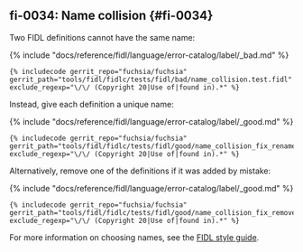## fi-0034: Name collision {#fi-0034}

Two FIDL definitions cannot have the same name:

{% include "docs/reference/fidl/language/error-catalog/label/_bad.md" %}

```fidl
{% includecode gerrit_repo="fuchsia/fuchsia" gerrit_path="tools/fidl/fidlc/tests/fidl/bad/name_collision.test.fidl" exclude_regexp="\/\/ (Copyright 20|Use of|found in).*" %}
```

Instead, give each definition a unique name:

{% include "docs/reference/fidl/language/error-catalog/label/_good.md" %}

```fidl
{% includecode gerrit_repo="fuchsia/fuchsia" gerrit_path="tools/fidl/fidlc/tests/fidl/good/name_collision_fix_rename.test.fidl" exclude_regexp="\/\/ (Copyright 20|Use of|found in).*" %}
```

Alternatively, remove one of the definitions if it was added by mistake:

{% include "docs/reference/fidl/language/error-catalog/label/_good.md" %}

```fidl
{% includecode gerrit_repo="fuchsia/fuchsia" gerrit_path="tools/fidl/fidlc/tests/fidl/good/name_collision_fix_remove.test.fidl" exclude_regexp="\/\/ (Copyright 20|Use of|found in).*" %}
```

For more information on choosing names, see the
[FIDL style guide][fidl-style-naming].

[fidl-style-naming]: /docs/development/languages/fidl/guides/style.md#names
